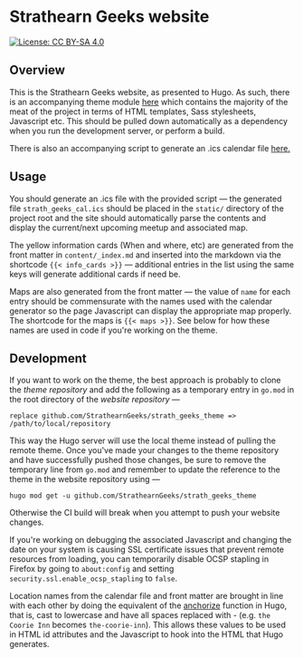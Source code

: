 # Strathearn Geeks website

[![License: CC BY-SA 4.0](https://licensebuttons.net/l/by-sa/4.0/80x15.png)](https://creativecommons.org/licenses/by-sa/4.0/)

## Overview

This is the Strathearn Geeks website, as presented to Hugo. As such, there is an accompanying theme module [here](https://github.com/StrathearnGeeks/strath_geeks_theme) which contains the majority of the meat of the project in terms of HTML templates, Sass stylesheets, Javascript etc. This should be pulled down automatically as a dependency when you run the development server, or perform a build.

There is also an accompanying script to generate an .ics calendar file [here.](https://github.com/StrathearnGeeks/strath_geeks_cal) 

## Usage

You should generate an .ics file with the provided script — the generated file `strath_geeks_cal.ics` should be placed in the `static/` directory of the project root and the site should automatically parse the contents and display the current/next upcoming meetup and associated map.

The yellow information cards (When and where, etc) are generated from the front matter in `content/_index.md` and inserted into the markdown via the shortcode `{{< info_cards >}}` — additional entries in the list using the same keys will generate additional cards if need be.

Maps are also generated from the front matter — the value of `name` for each entry should be commensurate with the names used with the calendar generator so the page Javascript can display the appropriate map properly. The shortcode for the maps is `{{< maps >}}`. See below for how these names are used in code if you're working on the theme. 

## Development

If you want to work on the theme, the best approach is probably to clone the _theme repository_ and add the following as a temporary entry in `go.mod` in the root directory of the _website repository_ —

```
replace github.com/StrathearnGeeks/strath_geeks_theme => /path/to/local/repository
```
This way the Hugo server will use the local theme instead of pulling the remote theme. Once you've made your changes to the theme repository and have successfully pushed those changes, be sure to remove the temporary line from `go.mod` and remember to update the reference to the theme in the website repository using —

```
hugo mod get -u github.com/StrathearnGeeks/strath_geeks_theme
```

Otherwise the CI build will break when you attempt to push your website changes.

If you're working on debugging the associated Javascript and changing the date on your system is causing SSL certificate issues that prevent remote resources from loading, you can temporarily disable OCSP stapling in Firefox by going to `about:config` and setting `security.ssl.enable_ocsp_stapling` to `false`. 

Location names from the calendar file and front matter are brought in line with each other by doing the equivalent of the [anchorize](https://gohugo.io/functions/anchorize/) function in Hugo, that is, cast to lowercase and have all spaces replaced with - (e.g. `the Coorie Inn` becomes `the-coorie-inn`). This allows these values to be used in HTML id attributes and the Javascript to hook into the HTML that Hugo generates. 
